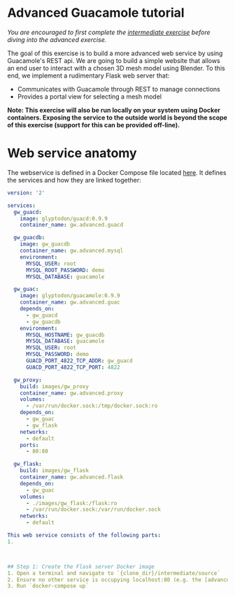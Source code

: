 # Advanced Guacamole tutorial
*You are encouraged to first complete the [intermediate exercise](../intermediate/exercise.md) before diving into the advanced exercise.*  

The goal of this exercise is to build a more advanced web service by using Guacamole's REST api. We are going to build a simple website that allows an end user to interact with a chosen 3D mesh model using Blender. To this end, we implement a rudimentary Flask web server that:
* Communicates with Guacamole through REST to manage connections
* Provides a portal view for selecting a mesh model

**Note: This exercise will also be run locally on your system using Docker containers. Exposing the service to the outside world is beyond the scope of this exercise (support for this can be provided off-line).**

# Web service anatomy
The webservice is defined in a Docker Compose file located [here](source/docker-compose.yml). It defines the services and how they are linked together:

```yml
version: '2'

services:
  gw_guacd:
    image: glyptodon/guacd:0.9.9
    container_name: gw.advanced.guacd

  gw_guacdb:
    image: gw_guacdb
    container_name: gw.advanced.mysql
    environment:
      MYSQL_USER: root
      MYSQL_ROOT_PASSWORD: demo
      MYSQL_DATABASE: guacamole

  gw_guac:
    image: glyptodon/guacamole:0.9.9
    container_name: gw.advanced.guac
    depends_on:
      - gw_guacd
      - gw_guacdb
    environment:
      MYSQL_HOSTNAME: gw_guacdb
      MYSQL_DATABASE: guacamole
      MYSQL_USER: root
      MYSQL_PASSWORD: demo
      GUACD_PORT_4822_TCP_ADDR: gw_guacd
      GUACD_PORT_4822_TCP_PORT: 4822

  gw_proxy:
    build: images/gw_proxy
    container_name: gw.advanced.proxy
    volumes:
      - /var/run/docker.sock:/tmp/docker.sock:ro
    depends_on:
      - gw_guac
      - gw_flask
    networks:
      - default
    ports:
      - 80:80

  gw_flask:
    build: images/gw_flask
    container_name: gw.advanced.flask
    depends_on:
      - gw_guac
    volumes:
      - ./images/gw_flask:/flask:ro
      - /var/run/docker.sock:/var/run/docker.sock
    networks:
      - default

This web service consists of the following parts:  
1. 



## Step 1: Create the Flask server Docker image
1. Open a terminal and navigate to `{clone_dir}/intermediate/source`
2. Ensure no other service is occupying localhost:80 (e.g. the [advanced](../advanced/exercise.md) exercise)
3. Run `docker-compose up`
